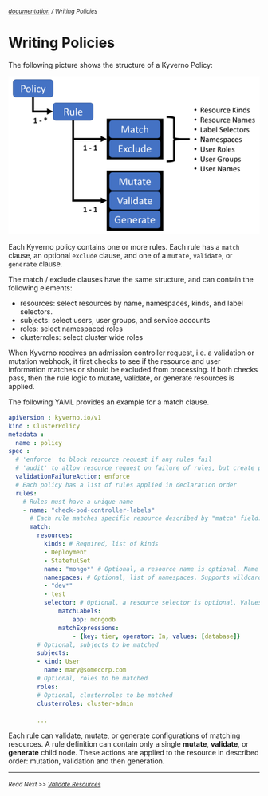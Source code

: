 <small>*[documentation](/README.md#documentation) / Writing Policies*</small>

# Writing Policies

The following picture shows the structure of a Kyverno Policy:

![KyvernoPolicy](images/Kyverno-Policy-Structure.png)

Each Kyverno policy contains one or more rules. Each rule has a `match` clause, an optional `exclude` clause, and one of a `mutate`, `validate`, or `generate` clause.

The match / exclude clauses have the same structure, and can contain the following elements:
* resources: select resources by name, namespaces, kinds, and label selectors.
* subjects: select users, user groups, and service accounts
* roles: select namespaced roles
* clusterroles: select cluster wide roles

When Kyverno receives an admission controller request, i.e. a validation or mutation webhook, it first checks to see if the resource and user information matches or should be excluded from processing. If both checks pass, then the rule logic to mutate, validate, or generate resources is applied.

The following YAML provides an example for a match clause.

````yaml
apiVersion : kyverno.io/v1
kind : ClusterPolicy
metadata :
  name : policy
spec :
  # 'enforce' to block resource request if any rules fail
  # 'audit' to allow resource request on failure of rules, but create policy violations to report them
  validationFailureAction: enforce
  # Each policy has a list of rules applied in declaration order
  rules:
    # Rules must have a unique name
    - name: "check-pod-controller-labels"      
      # Each rule matches specific resource described by "match" field.
      match:
        resources:
          kinds: # Required, list of kinds
          - Deployment
          - StatefulSet
          name: "mongo*" # Optional, a resource name is optional. Name supports wildcards (* and ?)
          namespaces: # Optional, list of namespaces. Supports wildcards (* and ?)
          - "dev*"
          - test
          selector: # Optional, a resource selector is optional. Values support wildcards (* and ?)
              matchLabels:
                  app: mongodb
              matchExpressions:
                  - {key: tier, operator: In, values: [database]}
        # Optional, subjects to be matched
        subjects:
        - kind: User
          name: mary@somecorp.com
        # Optional, roles to be matched
        roles:
        # Optional, clusterroles to be matched
        clusterroles: cluster-admin

        ...

````

Each rule can validate, mutate, or generate configurations of matching resources. A rule definition can contain only a single **mutate**, **validate**, or **generate** child node. These actions are applied to the resource in described order: mutation, validation and then generation.


---
<small>*Read Next >> [Validate Resources](/documentation/writing-policies-validate.md)*</small>
